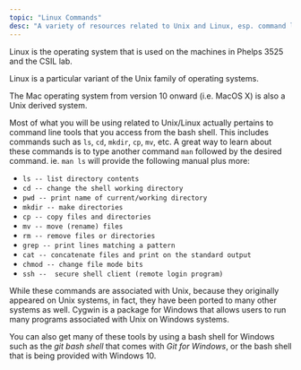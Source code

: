 ```yaml
---
topic: "Linux Commands"
desc: "A variety of resources related to Unix and Linux, esp. command line tools"
---
```


Linux is the operating system that is used on the machines in Phelps 3525 and the CSIL lab.

Linux is a particular variant of the Unix family of operating systems.

The Mac operating system from version 10 onward (i.e. MacOS X) is also a Unix derived system.

Most of what you will be using related to Unix/Linux actually pertains to command line tools that you access from the bash shell. This includes commands such as `ls`, `cd`, `mkdir`, `cp`, `mv`, etc. A great way to learn about these commands is to type another command `man` followed by the desired command. ie. `man ls` will provide the following manual plus more:
 * `ls -- list directory contents`
 * `cd -- change the shell working directory`
 * `pwd -- print name of current/working directory`
 * `mkdir -- make directories`
 * `cp -- copy files and directories`
 * `mv -- move (rename) files`
 * `rm -- remove files or directories`
 * `grep -- print lines matching a pattern`
 * `cat -- concatenate files and print on the standard output`
 * `chmod -- change file mode bits`
 * `ssh --	secure shell client (remote login program)`

While these commands are associated with Unix, because they originally appeared on Unix systems, in fact, they have been ported to many other systems as well.  Cygwin is a package for Windows that allows users to run many programs associated with Unix on Windows systems.

You can also get many of these tools by using a bash shell for Windows such as the *git bash shell* that comes with *Git for Windows*, or the bash shell that is being provided with Windows 10.
